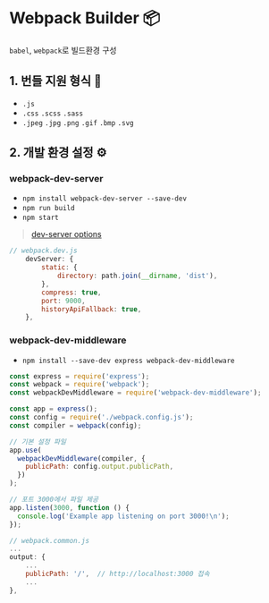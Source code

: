 # Webpack Builder 📦
`babel`, `webpack`로 빌드환경 구성

## 1. 번들 지원 형식 💾
- `.js`
- `.css` `.scss` `.sass`
- `.jpeg` `.jpg` `.png` `.gif` `.bmp` `.svg`


## 2. 개발 환경 설정 ⚙️ 

### webpack-dev-server
- `npm install webpack-dev-server --save-dev`
- `npm run build` 
- `npm start`

>[dev-server options](https://webpack.js.org/configuration/dev-server/)
```javascript
// webpack.dev.js
	devServer: {
		static: {
			directory: path.join(__dirname, 'dist'),
		},
		compress: true,
		port: 9000,
		historyApiFallback: true,
	},
```

### webpack-dev-middleware
- `npm install --save-dev express webpack-dev-middleware
`
```javascript
const express = require('express');
const webpack = require('webpack');
const webpackDevMiddleware = require('webpack-dev-middleware');

const app = express();
const config = require('./webpack.config.js');
const compiler = webpack(config);

// 기본 설정 파일
app.use(
  webpackDevMiddleware(compiler, {
    publicPath: config.output.publicPath,
  })
);

// 포트 3000에서 파일 제공
app.listen(3000, function () {
  console.log('Example app listening on port 3000!\n');
});
```

```javascript
// webpack.common.js
...
output: {
	...
	publicPath: '/',  // http://localhost:3000 접속
	...	
},
```